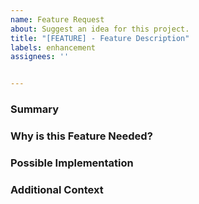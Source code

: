 ```yaml
---
name: Feature Request
about: Suggest an idea for this project.
title: "[FEATURE] - Feature Description"
labels: enhancement
assignees: ''


---
```




### Summary






### Why is this Feature Needed?


### Possible Implementation

### Additional Context





